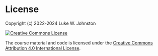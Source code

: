 # License

Copyright (c) 2022-2024 Luke W. Johnston

<a rel="license" href="https://creativecommons.org/licenses/by/4.0/"><img src="https://i.creativecommons.org/l/by/4.0/88x31.png" alt="Creative Commons License" style="border-width:0"/></a>

The course material and code is licensed under the [Creative Commons
Attribution 4.0 International
License](https://creativecommons.org/licenses/by/4.0/).
